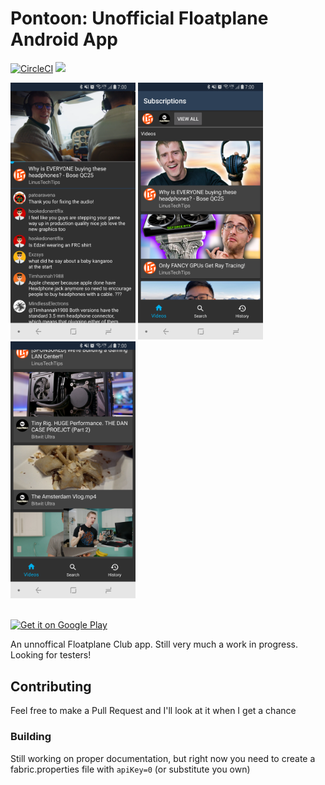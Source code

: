 # Pontoon: Unofficial Floatplane Android App

[![CircleCI](https://circleci.com/gh/Dumblydore/Pontoon/tree/master.svg?style=shield&circle-token=e8244f8d38776f64138c691abfabc51682ebf562)](https://circleci.com/gh/Dumblydore/Pontoon/tree/master) [![](https://img.shields.io/badge/license-GPL--3.0-blue.svg)](LICENSE)

<img src="assets/screenshots/player.png" width="200"> <img src="assets/screenshots/subscriptions.png" width="200"> <img src="assets/screenshots/subscriptions_pip.png" width="200">

<br/>
<a href='https://play.google.com/store/apps/details?id=me.mauricee.pontoon&pcampaignid=MKT-Other-global-all-co-prtnr-py-PartBadge-Mar2515-1'><img alt='Get it on Google Play' src='https://play.google.com/intl/en_us/badges/images/generic/en_badge_web_generic.png' width="200px"/></a>
<br/>

An unnoffical Floatplane Club app. Still very much a work in progress. Looking for testers!

## Contributing
Feel free to make a Pull Request and I'll look at it when I get a chance
### Building
  Still working on proper documentation, but right now you need to create a fabric.properties file with `apiKey=0` (or substitute you own)


